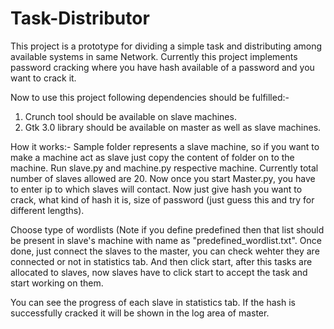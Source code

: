# Task-Distributor
This project is a prototype for dividing a simple task and distributing among available systems in same Network.
Currently this project implements password cracking where you have hash available of a password and you want to crack it.


Now to use this project following dependencies should be fulfilled:-
  1. Crunch tool should be available on slave machines.
  2. Gtk 3.0 library should be available on master as well as slave machines. 
 
How it works:-
  Sample folder represents a slave machine, so if you want to make a machine act as slave just copy the content of folder on to the machine. Run slave.py and machine.py
  respective machine. Currently total number of slaves allowed are 20. Now once you start Master.py, you have to enter ip to which slaves will contact. Now just give 
  hash you want to crack, what kind of hash it is, size of password (just guess this and try for different lengths). 
  
  Choose type of wordlists (Note if you define predefined then that list should be present in slave's machine with name as "predefined_wordlist.txt". Once done, just connect the 
  slaves to the master, you can check wehter they are connected or not in statistics tab. And then click start, after this tasks are allocated to slaves, now slaves have
  to click start to accept the task and start working on them.
  
  You can see the progress of each slave in statistics tab. If the hash is successfully cracked it will be shown in the log area of master.
